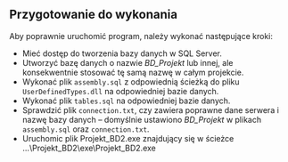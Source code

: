 ## Przygotowanie do wykonania

Aby poprawnie uruchomić program, należy wykonać następujące kroki:

- Mieć dostęp do tworzenia bazy danych w SQL Server.
- Utworzyć bazę danych o nazwie _BD_Projekt_ lub innej, ale konsekwentnie stosować tę samą nazwę w całym projekcie.
- Wykonać plik `assembly.sql` z odpowiednią ścieżką do pliku `UserDefinedTypes.dll` na odpowiedniej bazie danych.
- Wykonać plik `tables.sql` na odpowiedniej bazie danych.
- Sprawdzić plik `connection.txt`, czy zawiera poprawne dane serwera i nazwę bazy danych – domyślnie ustawiono _BD_Projekt_ w plikach `assembly.sql` oraz `connection.txt`.
- Uruchomic plik Projekt_BD2.exe znajdujący się w ścieżce ...\Projekt_BD2\exe\Projekt_BD2.exe
